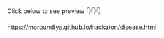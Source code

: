 <p> Click below to see preview 👇👇👇</p>
<a href="https://moroundiya.github.io/hackaton/disease.html">https://moroundiya.github.io/hackaton/disease.html</a
